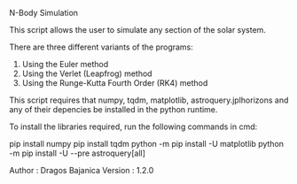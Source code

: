 N-Body Simulation

This script allows the user to simulate any section of the solar system.

There are three different variants of the programs:
1. Using the Euler method
2. Using the Verlet (Leapfrog) method
3. Using the Runge-Kutta Fourth Order (RK4) method

This script requires that numpy, tqdm, matplotlib, astroquery.jplhorizons and
any of their depencies be installed in the python runtime.

To install the libraries required, run the following commands in cmd:

pip install numpy
pip install tqdm
python -m pip install -U matplotlib
python -m pip install -U --pre astroquery[all]

Author : Dragos Bajanica
Version : 1.2.0
